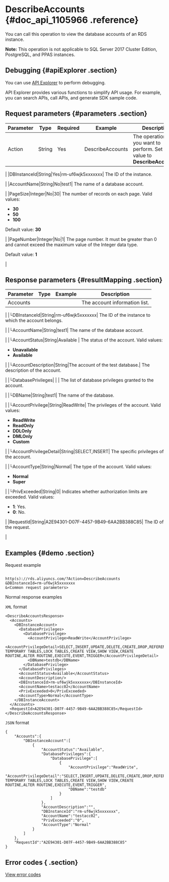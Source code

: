 # DescribeAccounts {#doc_api_1105966 .reference}

You can call this operation to view the database accounts of an RDS instance.

**Note:** This operation is not applicable to SQL Server 2017 Cluster Edition, PostgreSQL, and PPAS instances.

## Debugging {#apiExplorer .section}

You can use [API Explorer](https://api.aliyun.com/#product=Rds&api=DescribeAccounts) to perform debugging.

API Explorer provides various functions to simplify API usage. For example, you can search APIs, call APIs, and generate SDK sample code.

## Request parameters {#parameters .section}

|Parameter|Type|Required|Example|Description|
|---------|----|--------|-------|-----------|
|Action|String|Yes|DescribeAccounts| The operation that you want to perform. Set the value to **DescribeAccounts**.

 |
|DBInstanceId|String|Yes|rm-uf6wjk5xxxxxxx| The ID of the instance.

 |
|AccountName|String|No|test1| The name of a database account.

 |
|PageSize|Integer|No|30| The number of records on each page. Valid values:

 -   **30**
-   **50**
-   **100**

 Default value: **30**

 |
|PageNumber|Integer|No|1| The page number. It must be greater than 0 and cannot exceed the maximum value of the Integer data type.

 Default value: **1**

 |

## Response parameters {#resultMapping .section}

|Parameter|Type|Example|Description|
|---------|----|-------|-----------|
|Accounts| | | The account information list.

 |
|└DBInstanceId|String|rm-uf6wjk5xxxxxxx| The ID of the instance to which the account belongs.

 |
|└AccountName|String|test1| The name of the database account.

 |
|└AccountStatus|String|Available | The status of the account. Valid values:

 -   **Unavailable**
-   **Available**

 |
|└AccountDescription|String|The account of the test database.| The description of the account.

 |
|└DatabasePrivileges| | | The list of database privileges granted to the account.

 |
|└DBName|String|test1| The name of the database.

 |
|└AccountPrivilege|String|ReadWrite| The privileges of the account. Valid values:

 -   **ReadWrite**
-   **ReadOnly**
-   **DDLOnly**
-   **DMLOnly**
-   **Custom**

 |
|└AccountPrivilegeDetail|String|SELECT,INSERT| The specific privileges of the account.

 |
|└AccountType|String|Normal| The type of the account. Valid values:

 -   **Normal**
-   **Super**

 |
|└PrivExceeded|String|0| Indicates whether authorization limits are exceeded. Valid values:

 -   **1**: Yes.
-   **0**: No.

 |
|RequestId|String|A2E94301-D07F-4457-9B49-6AA2BB388C85| The ID of the request.

 |

## Examples {#demo .section}

Request example

``` {#request_demo}

http(s)://rds.aliyuncs.com/?Action=DescribeAccounts
&DBInstanceId=rm-uf6wjk5xxxxxxx
&<Common request parameters>
```

Normal response examples

`XML` format

``` {#xml_return_success_demo}
<DescribeAccountsResponse> 
  <Accounts> 
    <DBInstanceAccount> 
      <DatabasePrivileges> 
        <DatabasePrivilege> 
          <AccountPrivilege>ReadWrite</AccountPrivilege> 
          <AccountPrivilegeDetail>SELECT,INSERT,UPDATE,DELETE,CREATE,DROP,REFERENCES,INDEX,ALTER,CREATE TEMPORARY TABLES,LOCK TABLES,CREATE VIEW,SHOW VIEW,CREATE ROUTINE,ALTER ROUTINE,EXECUTE,EVENT,TRIGGER</AccountPrivilegeDetail>
          <DBName>testdb</DBName>
        </DatabasePrivilege>
      </DatabasePrivileges>
      <AccountStatus>Available</AccountStatus> 
      <AccountDescription/> 
      <DBInstanceId>rm-uf6wjk5xxxxxxx</DBInstanceId> 
      <AccountName>testacc02</AccountName>
      <PrivExceeded>0</PrivExceeded>
      <AccountType>Normal</AccountType> 
    </DBInstanceAccount>
  </Accounts> 
  <RequestId>A2E94301-D07F-4457-9B49-6AA2BB388C85</RequestId>
</DescribeAccountsResponse> 

```

`JSON` format

``` {#json_return_success_demo}
{
	"Accounts":{
		"DBInstanceAccount":[
			{
				"AccountStatus":"Available",
				"DatabasePrivileges":{
					"DatabasePrivilege":[
						{
							"AccountPrivilege":"ReadWrite",
							"AccountPrivilegeDetail":"SELECT,INSERT,UPDATE,DELETE,CREATE,DROP,REFERENCES,INDEX,ALTER,CREATE TEMPORARY TABLES,LOCK TABLES,CREATE VIEW,SHOW VIEW,CREATE ROUTINE,ALTER ROUTINE,EXECUTE,EVENT,TRIGGER",
							"DBName":"testdb"
						}
					]
				},
				"AccountDescription":"",
				"DBInstanceId":"rm-uf6wjk5xxxxxxx",
				"AccountName":"testacc02",
				"PrivExceeded":"0",
				"AccountType":"Normal"
			}
		]
	},
	"RequestId":"A2E94301-D07F-4457-9B49-6AA2BB388C85"
}
```

## Error codes { .section}

[View error codes](https://error-center.alibabacloud.com/status/product/Rds)


